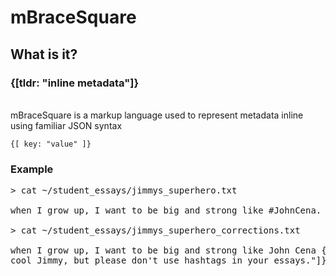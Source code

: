 mBraceSquare
===

## What is it?
### {[tldr: "inline metadata"]}
<br />
mBraceSquare is a markup language used to represent metadata inline using familiar JSON syntax

    {[ key: "value" ]}
    
### Example
<pre>> cat ~/student_essays/jimmys_superhero.txt

when I grow up, I want to be big and strong like #JohnCena.

> cat ~/student_essays/jimmys_superhero_corrections.txt

when I grow up, I want to be big and strong like John Cena {[comment: "I know it sounds
cool Jimmy, but please don't use hashtags in your essays."]}.</pre>
